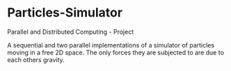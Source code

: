 # Particles-Simulator
Parallel and Distributed Computing - Project

A sequential and two parallel implementations of a simulator of particles moving in a free 2D space. The only forces they are subjected to are due to each others gravity.
